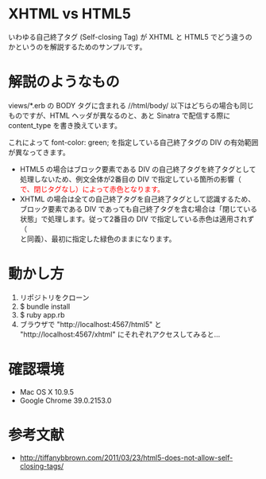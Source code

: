# XHTML vs HTML5

いわゆる自己終了タグ (Self-closing Tag) が XHTML と HTML5 でどう違うのかというのを解説するためのサンプルです。

# 解説のようなもの

views/*.erb の BODY タグに含まれる //html/body/ 以下はどちらの場合も同じものですが、HTML ヘッダが異なるのと、あと Sinatra で配信する際に content_type を書き換えています。

これによって font-color: green; を指定している自己終了タグの DIV の有効範囲が異なってきます。

- HTML5 の場合はブロック要素である DIV の自己終了タグを終了タグとして処理しないため、例文全体が2番目の DIV で指定している箇所の影響（<div style="color:red"> で、閉じタグなし）によって赤色となります。
- XHTML の場合は全ての自己終了タグを自己終了タグとして認識するため、ブロック要素である DIV であっても自己終了タグを含む場合は「閉じている状態」で処理します。従って2番目の DIV で指定している赤色は適用されず（<div style="color:red"></div>と同義）、最初に指定した緑色のままになります。

# 動かし方

1. リポジトリをクローン
2. $ bundle install
3. $ ruby app.rb
4. ブラウザで "http://localhost:4567/html5" と "http://localhost:4567/xhtml" にそれぞれアクセスしてみると…

# 確認環境

- Mac OS X 10.9.5
- Google Chrome 39.0.2153.0

# 参考文献

- http://tiffanybbrown.com/2011/03/23/html5-does-not-allow-self-closing-tags/
